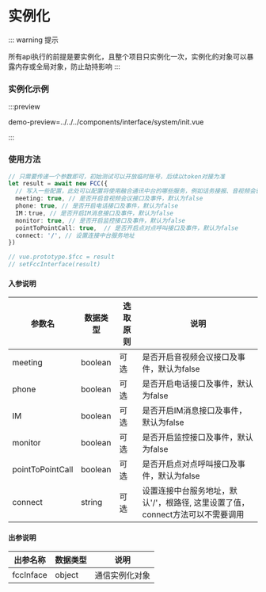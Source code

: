 # 实例化
::: warning 提示
<!-- warning -->
所有api执行的前提是要实例化，且整个项目只实例化一次，实例化的对象可以暴露内存或全局对象，防止劫持影响
:::


### 实例化示例
:::preview

demo-preview=../../../components/interface/system/init.vue

:::
### 使用方法
```typescript
// 只需要传递一个参数即可，初始测试可以开放临时账号，后续以token对接为准
let result = await new FCC({
  // 写入一些配置，此处可以配置将使用融合通讯中台的哪些服务，例如话务接报、音视频会议等
  meeting: true, // 是否开启音视频会议接口及事件，默认为false
  phone: true, // 是否开启电话接口及事件，默认为false
  IM：true, // 是否开启IM消息接口及事件，默认为false
  monitor: true, // 是否开启监控接口及事件，默认为false
  pointToPointCall: true,  // 是否开启点对点呼叫接口及事件，默认为false
  connect: '/', // 设置连接中台服务地址
})

// vue.prototype.$fcc = result
// setFccInterface(result)
```
<!-- **入参说明** -->
#### 入参说明

| **参数名** | **数据类型** | **选取原则** |**说明** |
| ---------- | ------------ | ------------ | ------------------ |
| meeting      | boolean       | 可选         | 是否开启音视频会议接口及事件，默认为false |
| phone      | boolean       | 可选         | 是否开启电话接口及事件，默认为false |
| IM      | boolean       | 可选         | 是否开启IM消息接口及事件，默认为false |
| monitor      | boolean       | 可选         | 是否开启监控接口及事件，默认为false |
| pointToPointCall      | boolean       | 可选         | 是否开启点对点呼叫接口及事件，默认为false |
| connect      | string       | 可选         | 设置连接中台服务地址，默认'/'，根路径, 这里设置了值，connect方法可以不需要调用 |

#### 出参说明

| **出参名称** | **数据类型** | **说明**                         |
| -------- | -------- | ------------------------------ |
| fccInface   | object   | 通信实例化对象 |
